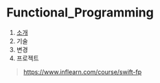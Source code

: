 # Functional_Programming

1. [소개](./intro.md)
2. 기술
3. 변경
4. 프로젝트

> https://www.inflearn.com/course/swift-fp
